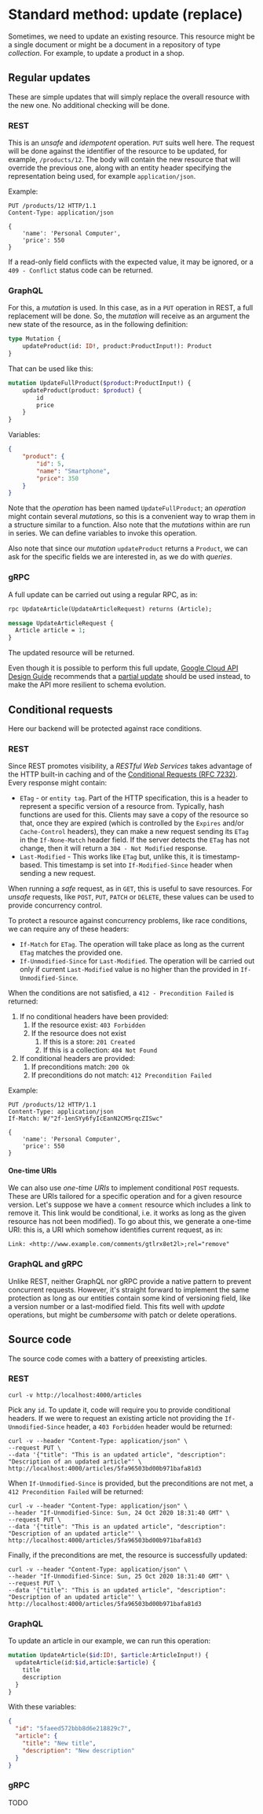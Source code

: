 # Standard method: update (replace)
Sometimes, we need to update an existing resource. This resource might be a single document or might be a document in a repository of type _collection_. For example, to update a product in a shop.

## Regular updates
These are simple updates that will simply replace the overall resource with the new one. No additional checking will be done.

### REST
This is an _unsafe_ and _idempotent_ operation. `PUT` suits well here. The request will be done against the identifier of the resource to be updated, for example, `/products/12`. The body will contain the new resource that will override the previous one, along with an entity header specifying the representation being used, for example `application/json`.

Example:

```
PUT /products/12 HTTP/1.1
Content-Type: application/json

{
    'name': 'Personal Computer',
    'price': 550
}
```

If a read-only field conflicts with the expected value, it may be ignored, or a `409 - Conflict` status code can be returned.

### GraphQL
For this, a _mutation_ is used. In this case, as in a `PUT` operation in REST, a full replacement will be done. So, the _mutation_ will receive as an argument the new state of the resource, as in the following definition:

```graphql
type Mutation {
    updateProduct(id: ID!, product:ProductInput!): Product
}
```

That can be used like this:

```graphql
mutation UpdateFullProduct($product:ProductInput!) {
    updateProduct(product: $product) {
        id
        price
    }
}
```

Variables:

```json
{
    "product": {
        "id": 5,
        "name": "Smartphone",
        "price": 350
    }
}
```

Note that the _operation_ has been named `UpdateFullProduct`; an _operation_ might contain several _mutations_, so this is a convenient way to wrap them in a structure similar to a function. Also note that the _mutations_ within are run in series. We can define variables to invoke this operation.

Also note that since our _mutation_ `updateProduct` returns a `Product`, we can ask for the specific fields we are interested in, as we do with _queries_.

### gRPC
A full update can be carried out using a regular RPC, as in:

```proto
rpc UpdateArticle(UpdateArticleRequest) returns (Article);

message UpdateArticleRequest {
  Article article = 1;
}
```

The updated resource will be returned.

Even though it is possible to perform this full update, [Google Cloud API Design Guide](https://cloud.google.com/apis/design/standard_methods#update) recommends that a [partial update](method_update_partial.md) should be used instead, to make the API more resilient to schema evolution.

## Conditional requests
Here our backend will be protected against race conditions.

### REST
Since REST promotes visibility, a _RESTful Web Services_ takes advantage of the HTTP built-in caching and of the [Conditional Requests (RFC 7232)][]. Every response might contain:

* `ETag` - or `entity tag`. Part of the HTTP specification, this is a header to represent a specific version of a resource from. Typically, hash functions are used for this. Clients may save a copy of the resource so that, once they are expired (which is controlled by the `Expires` and/or `Cache-Control` headers), they can make a new request sending its `ETag` in the `If-None-Match` header field. If the server detects the `ETag` has not change, then it will return a `304 - Not Modified` response.
* `Last-Modified` - This works like `ETag` but, unlike this, it is timestamp-based. This timestamp is set into `If-Modified-Since` header when sending a new request.

When running a _safe_ request, as in `GET`, this is useful to save resources. For _unsafe_ requests, like `POST`, `PUT`, `PATCH` or `DELETE`, these values can be used to provide concurrency control.

To protect a resource against concurrency problems, like race conditions, we can require any of these headers:

* `If-Match` for `ETag`. The operation will take place as long as the current `ETag` matches the provided one.
* `If-Unmodified-Since` for `Last-Modified`. The operation will be carried out only if current `Last-Modified` value is no higher than the provided in `If-Unmodified-Since`.

When the conditions are not satisfied, a `412 - Precondition Failed` is returned:

1. If no conditional headers have been provided:
    1. If the resource exist: `403 Forbidden`
    2. If the resource does not exist
       1. If this is a store: `201 Created`
       2. If this is a collection: `404 Not Found`
2. If conditional headers are provided:
    1. If preconditions match: `200 Ok`
    2. If preconditions do not match: `412 Precondition Failed`

Example:

```
PUT /products/12 HTTP/1.1
Content-Type: application/json
If-Match: W/"2f-1enSYy6fyIcEanN2CM5rqcZISwc"

{
    'name': 'Personal Computer',
    'price': 550
}
```

#### One-time URIs
We can also use _one-time URIs_ to implement conditional `POST` requests. These are URIs tailored for a specific operation and for a given resource version. Let's suppose we have a `comment` resource which includes a link to remove it. This link would be conditional, i.e. it works as long as the given resource has not been modified). To go about this, we generate a one-time URI: this is, a URI which somehow identifies current request, as in:

```
Link: <http://www.example.com/comments/gtlrx8et2l>;rel="remove"
```

### GraphQL and gRPC
Unlike REST, neither GraphQL nor gRPC provide a native pattern to prevent concurrent requests. However, it's straight forward to implement the same protection as long as our entities contain some kind of versioning field, like a version number or a last-modified field. This fits well with _update_ operations, but might be _cumbersome_ with patch or delete operations.

## Source code
The source code comes with a battery of preexisting articles.

### REST

```
curl -v http://localhost:4000/articles
```

Pick any `id`. To update it, code will require you to provide conditional headers. If we were to request an existing article not providing the `If-Unmodified-Since` header, a `403 Forbidden` header would be returned:

```
curl -v --header "Content-Type: application/json" \
--request PUT \
--data '{"title": "This is an updated article", "description": "Description of an updated article"' \
http://localhost:4000/articles/5fa96503bd00b971bafa81d3
```

When `If-Unmodified-Since` is provided, but the preconditions are not met, a `412 Precondition Failed` will be returned:

```
curl -v --header "Content-Type: application/json" \
--header "If-Unmodified-Since: Sun, 24 Oct 2020 18:31:40 GMT" \
--request PUT \
--data '{"title": "This is an updated article", "description": "Description of an updated article"' \
http://localhost:4000/articles/5fa96503bd00b971bafa81d3
```

Finally, if the preconditions are met, the resource is successfully updated:

```
curl -v --header "Content-Type: application/json" \
--header "If-Unmodified-Since: Sun, 25 Oct 2020 18:31:40 GMT" \
--request PUT \
--data '{"title": "This is an updated article", "description": "Description of an updated article"' \
http://localhost:4000/articles/5fa96503bd00b971bafa81d3
```

### GraphQL
To update an article in our example, we can run this operation:

```graphql
mutation UpdateArticle($id:ID!, $article:ArticleInput!) {
  updateArticle(id:$id,article:$article) {
    title
    description
  }
}
```

With these variables:

```json
{
  "id": "5faeed572bbb8d6e218829c7",
  "article": {
    "title": "New title",
    "description": "New description"
  }
}
```

### gRPC
TODO

[Conditional Requests (RFC 7232)]: https://tools.ietf.org/html/rfc7232
